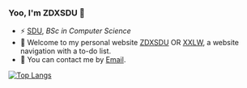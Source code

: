 ### Yoo, I'm ZDXSDU 👋
- ⚡ [SDU](https://www.sdu.edu.cn/), _BSc in Computer Science_
- 🌱 Welcome to my personal website [ZDXSDU](https://zdxsdu.com) OR [XXLW](https://xxlw.xyz), a website navigation with a to-do list.
- 💬 You can contact me by [Email](dx2398463125@foxmail.com).

[![Top Langs](https://github-readme-stats.vercel.app/api/top-langs/?username=ZDXSDU)](https://github.com/anuraghazra/github-readme-stats)
